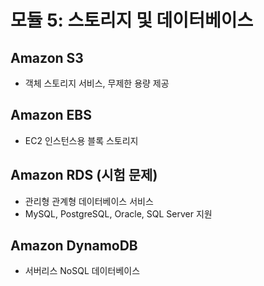 # 모듈 5: 스토리지 및 데이터베이스

## Amazon S3
- 객체 스토리지 서비스, 무제한 용량 제공

## Amazon EBS
- EC2 인스턴스용 블록 스토리지

## Amazon RDS (시험 문제)
- 관리형 관계형 데이터베이스 서비스
- MySQL, PostgreSQL, Oracle, SQL Server 지원

## Amazon DynamoDB
- 서버리스 NoSQL 데이터베이스
